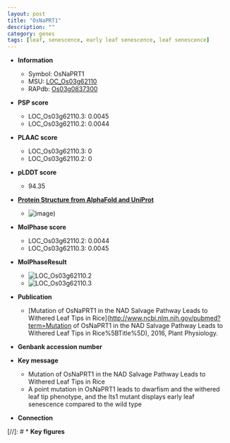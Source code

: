 ```yaml
---
layout: post
title: "OsNaPRT1"
description: ""
category: genes
tags: [leaf, senescence, early leaf senescence, leaf senescence]
---
```


* **Information**  
    + Symbol: OsNaPRT1  
    + MSU: [LOC_Os03g62110](http://rice.plantbiology.msu.edu/cgi-bin/ORF_infopage.cgi?orf=LOC_Os03g62110)  
    + RAPdb: [Os03g0837300](http://rapdb.dna.affrc.go.jp/viewer/gbrowse_details/irgsp1?name=Os03g0837300)  

* **PSP score**  
    + LOC_Os03g62110.3: 0.0045 
    + LOC_Os03g62110.2: 0.0044 

* **PLAAC score**  
    + LOC_Os03g62110.3: 0 
    + LOC_Os03g62110.2: 0 

* **pLDDT score**
    + 94.35

* **[Protein Structure from AlphaFold and UniProt](https://www.uniprot.org/uniprotkb/Q851M0/entry#structure)**
    + ![image](https://ricepsp.github.io/images/Q8/AF-Q851M0-F1.png))

* **MolPhase score**
    + LOC_Os03g62110.2: 0.0044
    + LOC_Os03g62110.3: 0.0045

* **MolPhaseResult**
    + ![LOC_Os03g62110.2](https://ricepsp.github.io/pictures/LOC_Os03g/LOC_Os03g62110.2.png)
    + ![LOC_Os03g62110.3](https://ricepsp.github.io/pictures/LOC_Os03g/LOC_Os03g62110.3.png)

* **Publication**  
    + [Mutation of OsNaPRT1 in the NAD Salvage Pathway Leads to Withered Leaf Tips in Rice](http://www.ncbi.nlm.nih.gov/pubmed?term=Mutation of OsNaPRT1 in the NAD Salvage Pathway Leads to Withered Leaf Tips in Rice%5BTitle%5D), 2016, Plant Physiology.

* **Genbank accession number**  

* **Key message**  
    + Mutation of OsNaPRT1 in the NAD Salvage Pathway Leads to Withered Leaf Tips in Rice
    + A point mutation in OsNaPRT1 leads to dwarfism and the withered leaf tip phenotype, and the lts1 mutant displays early leaf senescence compared to the wild type

* **Connection**  

[//]: # * **Key figures**  


